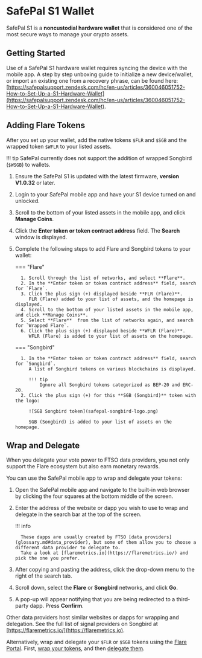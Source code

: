 # SafePal S1 Wallet

SafePal S1 is a **noncustodial hardware wallet** that is considered one of the most secure ways to manage your crypto assets.

## Getting Started

Use of a SafePal S1 hardware wallet requires syncing the device with the mobile app.
A step by step unboxing guide to initialize a new device/wallet, or import an existing one from a recovery phrase, can be found here: [https://safepalsupport.zendesk.com/hc/en-us/articles/360046051752-How-to-Set-Up-a-S1-Hardware-Wallet](https://safepalsupport.zendesk.com/hc/en-us/articles/360046051752-How-to-Set-Up-a-S1-Hardware-Wallet).

## Adding Flare Tokens

After you set up your wallet, add the native tokens `$FLR` and `$SGB` and the wrapped token `$WFLR` to your listed assets.

!!! tip
    SafePal currently does not support the addition of wrapped Songbird (`$WSGB`) to wallets.

1. Ensure the SafePal S1 is updated with the latest firmware, **version V1.0.32** or later.
2. Login to your SafePal mobile app and have your S1 device turned on and unlocked.
3. Scroll to the bottom of your listed assets in the mobile app, and click **Manage Coins**.
4. Click the **Enter token or token contract address** field.
   The **Search** window is displayed.
5. Complete the following steps to add Flare and Songbird tokens to your wallet:

    === "Flare"

         1. Scroll through the list of networks, and select **Flare**.
         2. In the **Enter token or token contract address** field, search for `Flare`.
         3. Click the plus sign (+) displayed beside **FLR (Flare)**.
            FLR (Flare) added to your list of assets, and the homepage is displayed.
         4. Scroll to the bottom of your listed assets in the mobile app, and click **Manage Coins**.
         5. Select **Flare**  from the list of networks again, and search for `Wrapped Flare`.
         6. Click the plus sign (+) displayed beside **WFLR (Flare)**.
            WFLR (Flare) is added to your list of assets on the homepage.

    === "Songbird"

         1. In the **Enter token or token contract address** field, search for `Songbird`.
            A list of Songbird tokens on various blockchains is displayed.

            !!! tip
                Ignore all Songbird tokens categorized as BEP-20 and ERC-20.
         2. Click the plus sign (+) for this **SGB (Songbird)** token with the logo:

            ![SGB Songbird token](safepal-songbird-logo.png)

            SGB (Songbird) is added to your list of assets on the homepage.

## Wrap and Delegate

When you delegate your vote power to FTSO data providers, you not only support the Flare ecosystem but also earn monetary rewards.

You can use the SafePal mobile app to wrap and delegate your tokens:

1. Open the SafePal mobile app and navigate to the built-in web browser by clicking the four squares at the bottom middle of the screen.
2. Enter the address of the website or dapp you wish to use to wrap and delegate in the search bar at the top of the screen.

    !!! info

         These dapps are usually created by FTSO [data providers](glossary.md#data_provider), but some of them allow you to choose a different data provider to delegate to.
         Take a look at [flaremetrics.io](https://flaremetrics.io/) and pick the one you prefer.

3. After copying and pasting the address, click the drop-down menu to the right of the search tab.
4. Scroll down, select the **Flare** or **Songbird** networks, and click **Go**.
5. A pop-up will appear notifying that you are being redirected to a third-party dapp. Press **Confirm**.

Other data providers host similar websites or dapps for wrapping and delegation.
See the full list of signal providers on Songbird at [https://flaremetrics.io/](https://flaremetrics.io).

Alternatively, wrap and delegate your `$FLR` or `$SGB` tokens using the [Flare Portal](https://portal.flare.network/). First, [wrap your tokens](../wrapping-tokens.md), and then [delegate them](../delegation/managing-delegations.md#delegating-your-vote-power).
